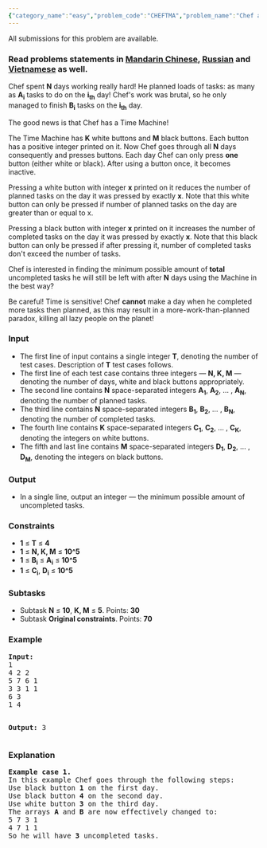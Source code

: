 ```yaml
---
{"category_name":"easy","problem_code":"CHEFTMA","problem_name":"Chef and Time Machine","languages_supported":{"0":"ADA","1":"ASM","2":"BASH","3":"BF","4":"C","5":"C99 strict","6":"CAML","7":"CLOJ","8":"CLPS","9":"CPP 4.3.2","10":"CPP 4.9.2","11":"CPP14","12":"CS2","13":"D","14":"ERL","15":"FORT","16":"FS","17":"GO","18":"HASK","19":"ICK","20":"ICON","21":"JAVA","22":"JS","23":"LISP clisp","24":"LISP sbcl","25":"LUA","26":"NEM","27":"NICE","28":"NODEJS","29":"PAS fpc","30":"PAS gpc","31":"PERL","32":"PERL6","33":"PHP","34":"PIKE","35":"PRLG","36":"PYPY","37":"PYTH","38":"PYTH 3.4","39":"RUBY","40":"SCALA","41":"SCM chicken","42":"SCM guile","43":"SCM qobi","44":"ST","45":"TCL","46":"TEXT","47":"WSPC"},"max_timelimit":2,"source_sizelimit":50000,"problem_author":"berezin","problem_tester":"antoniuk1","date_added":"8-12-2015","tags":{"0":"berezin","1":"greedy","2":"jan16","3":"simple","4":"stl"},"editorial_url":"http://discuss.codechef.com/problems/CHEFTMA","time":{"view_start_date":1452504600,"submit_start_date":1452504600,"visible_start_date":1452504600,"end_date":1735669800},"layout":"problem"}
---
```

<span class="solution-visible-txt">All submissions for this problem are available.</span><h3> Read problems statements in <a target="_blank" href="http://www.codechef.com/download/translated/JAN16/mandarin/CHEFTMA.pdf">Mandarin Chinese</a>, <a target="_blank" href="http://www.codechef.com/download/translated/JAN16/russian/CHEFTMA.pdf">Russian</a> and <a target="_blank" href="http://www.codechef.com/download/translated/JAN16/vietnamese/CHEFTMA.pdf">Vietnamese</a> as well.</h3>
<p>Chef spent <b>N</b> days working really hard! He planned loads of tasks: as many as <b>A<sub>i</sub></b> tasks to do on the <b>i<sub>th</sub></b> day! Chef's work was brutal, so he only managed to finish <b>B<sub>i</sub></b> tasks on the <b>i<sub>th</sub></b> day.</p>
<p>The good news is that Chef has a Time Machine! </p>
<p>The Time Machine has <b>K</b> white buttons and <b>M</b> black buttons. Each button has a positive integer printed on it. Now Chef goes through all <b>N</b> days consequently and presses buttons. Each day Chef can only press <b>one</b> button (either white or black). After using a button once, it becomes inactive.</p>
<p>Pressing a white button with integer <b>x</b> printed on it reduces the number of planned tasks on the day it was pressed by exactly <b>x</b>. Note that this white button can only be pressed if number of planned tasks on the day are greater than or equal to x.</p>
<p>Pressing a black button with integer <b>x</b> printed on it increases the number of completed tasks on the day it was pressed by exactly <b>x</b>. Note that this black button can only be pressed if after pressing it, number of completed tasks don't exceed the number of tasks.</p>
<p>Chef is interested in finding the minimum possible amount of <b>total</b> uncompleted tasks he will still be left with after <b>N</b> days using the Machine in the best way?</p>
<p>Be careful! Time is sensitive! Chef <b>cannot</b> make a day when he completed more tasks then planned, as this may result in a more-work-than-planned paradox, killing all lazy people on the planet!</p>
<h3>Input</h3>
<ul>
<li>The first line of input contains a single integer <b>T</b>, denoting the number of test cases. Description of <b>T</b> test cases follows.</li>
<li>The first line of each test case contains three integers — <b>N, K, M</b> — denoting the number of days, white and black buttons appropriately.</li>
<li>The second line contains <b>N</b> space-separated integers <b>A<sub>1</sub></b>, <b>A<sub>2</sub></b>, … , <b>A<sub>N</sub></b>, denoting the number of planned tasks.</li>
<li>The third line contains <b>N</b> space-separated integers <b>B<sub>1</sub></b>, <b>B<sub>2</sub></b>, … , <b>B<sub>N</sub></b>, denoting the number of completed tasks.</li>
<li>The fourth line contains <b>K</b> space-separated integers <b>C<sub>1</sub></b>, <b>C<sub>2</sub></b>, … , <b>C<sub>K</sub></b>, denoting the integers on white buttons.</li>
<li>The fifth and last line contains <b>M</b> space-separated integers <b>D<sub>1</sub></b>, <b>D<sub>2</sub></b>, … , <b>D<sub>M</sub></b>, denoting the integers on black buttons.</li>
</ul>
<h3>Output</h3>
<ul>
<li>In a single line, output an integer — the minimum possible amount of uncompleted tasks.</li>
</ul>
<h3>Constraints</h3>
<ul>
<li><b>1</b> ≤ <b>T</b> ≤ <b>4</b></li>
<li><b>1</b> ≤ <b>N, K, M</b> ≤ <b>10^5</b></li>
<li><b>1</b> ≤ <b>B<sub>i</sub></b> ≤ <b>A<sub>i</sub></b>  ≤ <b>10^5</b></li>
<li><b>1</b> ≤ <b>C<sub>i</sub></b>, <b>D<sub>i</sub></b>  ≤ <b>10^5</b></li>
</ul>
<h3>Subtasks</h3>
<ul>
<li>Subtask <b>N</b> ≤ <b>10</b>, <b>K, M</b> ≤ <b>5</b>. Points: <b>30</b> </li>
<li>Subtask <b>Original constraints</b>. Points: <b>70</b> </li>
</ul>
<h3>Example</h3>
<pre><b>Input:</b>
1
4 2 2 
5 7 6 1
3 3 1 1
6 3
1 4

<b>Output:</b>
3
</pre><h3>Explanation</h3>
<pre><b>Example case 1.</b>
In this example Chef goes through the following steps:
Use black button <b>1</b> on the first day.
Use black button <b>4</b> on the second day.
Use white button <b>3</b> on the third day.
The arrays <b>A</b> and <b>B</b> are now effectively changed to:
5 7 3 1
4 7 1 1
So he will have <b>3</b> uncompleted tasks.</pre>